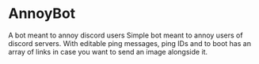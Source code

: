 # AnnoyBot
A bot meant to annoy discord users
Simple bot meant to annoy users of discord servers. With editable ping messages, ping IDs and to boot has an array of links
in case you want to send an image alongside it.
